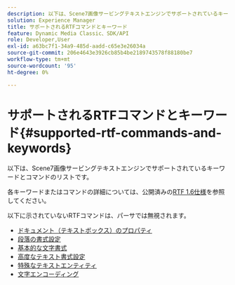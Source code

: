 ```yaml
---
description: 以下は、Scene7画像サービングテキストエンジンでサポートされているキーワードとコマンドのリストです。
solution: Experience Manager
title: サポートされるRTFコマンドとキーワード
feature: Dynamic Media Classic、SDK/API
role: Developer,User
exl-id: a63bc7f1-34a9-485d-aadd-c65e3e26034a
source-git-commit: 206e4643e3926cb85b4be2189743578f88180be7
workflow-type: tm+mt
source-wordcount: '95'
ht-degree: 0%

---
```


# サポートされるRTFコマンドとキーワード{#supported-rtf-commands-and-keywords}

以下は、Scene7画像サービングテキストエンジンでサポートされているキーワードとコマンドのリストです。

各キーワードまたはコマンドの詳細については、公開済みの[RTF 1.6仕様](http://msdn.microsoft.com/en-us/library/aa140277%28v=office.10%29.aspx)を参照してください。

以下に示されていないRTFコマンドは、パーサでは無視されます。

* [ドキュメント（テキストボックス）のプロパティ](r-document-text-box-properties.md)
* [段落の書式設定](r-paragraph-formatting.md)
* [基本的な文字書式](r-basic-character-formatting.md)
* [高度なテキスト書式設定](r-advanced-text-formatting.md)
* [特殊なテキストエンティティ](r-special-text-entities.md)
* [文字エンコーディング](r-is-http-character-encoding.md)
